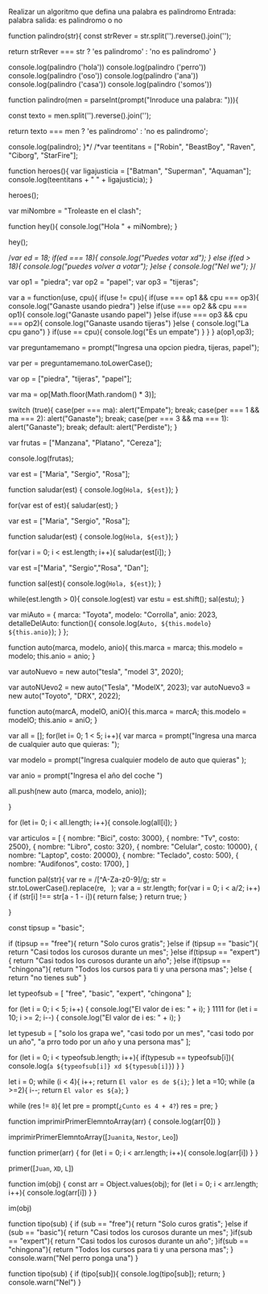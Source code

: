 Realizar un algoritmo que defina una palabra es palindromo
Entrada: palabra
salida: es palindromo o no

function palindro(str){
const strRever = str.split('').reverse().join('');

return strRever === str ? 'es palindromo' : 'no es palindromo'
}

console.log(palindro ('hola'))
console.log(palindro ('perro'))
console.log(palindro ('oso'))
console.log(palindro ('ana'))
console.log(palindro ('casa'))
console.log(palindro ('somos'))

function palindro(men = parseInt(prompt("Inroduce una palabra: "))){

const texto = men.split('').reverse().join('');

return texto === men ? 'es palindromo' : 'no es palindromo';

console.log(palindro);
}*/
/*var teentitans = ["Robin", "BeastBoy", "Raven", "Ciborg", "StarFire"];

function heroes(){
var ligajusticia = ["Batman", "Superman", "Aquaman"];
console.log(teentitans + " " + ligajusticia);
}

heroes();

 var miNombre = "Troleaste en el clash";

function hey(){
console.log("Hola " + miNombre);
}

hey();

/_var ed = 18;
if(ed === 18){
console.log("Puedes votar xd");
} else if(ed > 18){
console.log("puedes volver a votar");
}else {
console.log("Nel we");
}_/

 var op1 = "piedra";
var op2 = "papel";
var op3 = "tijeras";

var a = function(use, cpu){
if(use != cpu){
if(use === op1 && cpu === op3){
console.log("Ganaste usando piedra")
}else if(use === op2 && cpu === op1){
console.log("Ganaste usando papel")
}else if(use === op3 && cpu === op2){
console.log("Ganaste usando tijeras")
}else {
console.log("La cpu gano")
} if(use == cpu){
console.log("Es un empate")
}
}
}
a(op1,op3);

var preguntamemano = prompt("Ingresa una opcion piedra, tijeras, papel");

var per = preguntamemano.toLowerCase();

var op = ["piedra", "tijeras", "papel"];

var ma = op[Math.floor(Math.random() * 3)];

switch (true){
case(per === ma):
alert("Empate");
break;
case(per === 1 && ma === 2):
alert("Ganaste");
break;
case(per === 3 && ma === 1):
alert("Ganaste");
break;
default:
alert("Perdiste");
}

var frutas = ["Manzana", "Platano", "Cereza"];

console.log(frutas);

var est = ["Maria", "Sergio", "Rosa"];

function saludar(est) {
console.log(`Hola, ${est}`);
}

for(var est of est){
saludar(est);
}

var est = ["Maria", "Sergio", "Rosa"];

function saludar(est) {
console.log(`Hola, ${est}`);
}

for(var i = 0; i < est.length; i++){
saludar(est[i]);
}

var est =["Maria", "Sergio","Rosa", "Dan"];

function sal(est){
console.log(`Hola, ${est}`);
}

while(est.length > 0){
console.log(est)
var estu = est.shift();
sal(estu);
}

var miAuto = {
marca: "Toyota",
modelo: "Corrolla",
anio: 2023,
detalleDelAuto: function(){
console.log(`Auto, ${this.modelo} ${this.anio}`);
}
};

function auto(marca, modelo, anio){
this.marca = marca;
this.modelo = modelo;
this.anio = anio;
}

var autoNuevo = new auto("tesla", "model 3", 2020);

var autoNUevo2 = new auto("Tesla", "ModelX", 2023);
var autoNuevo3 = new auto("Toyoto", "DRX", 2022);

function auto(marcA, modelO, aniO){
this.marca = marcA;
this.modelo = modelO;
this.anio = aniO;
}

var all = [];
for(let i= 0; 1 < 5; i++){
var marca = prompt("Ingresa una marca de cualquier auto que quieras: ");

var modelo = prompt("Ingresa cualquier modelo de auto que quieras" );

var anio = prompt("Ingresa el año del coche ")

all.push(new auto (marca, modelo, anio));

}

for (let i= 0; i < all.length; i++){
console.log(all[i]);
}

var articulos = [
{ nombre: "Bici", costo: 3000},
{ nombre: "Tv", costo: 2500},
{ nombre: "Libro", costo: 320},
{ nombre: "Celular", costo: 10000},
{ nombre: "Laptop", costo: 20000},
{ nombre: "Teclado", costo: 500},
{ nombre: "Audifonos", costo: 1700},
]

function pal(str){
var re = /[^A-Za-z0-9]/g;
str = str.toLowerCase().replace(re, ` `);
var a = str.length;
for(var i = 0; i < a/2; i++){
if (str[i] !== str[a - 1 - i]){
return false;
}
return true;
}

}

const tipsup = "basic";

if (tipsup == "free"){
return "Solo curos gratis";
}else if (tipsup == "basic"){
return "Casi todos los curosos durante un mes";
}else if(tipsup == "expert"){
return "Casi todos los curosos durante un año";
}else if(tipsup == "chingona"){
return "Todos los cursos para ti y una persona mas";
}else {
return "no tienes sub"
}

let typeofsub = [
"free",
"basic",
"expert",
"chingona"
];

for (let i = 0; i < 5; i++) {
console.log("El valor de i es: " + i);
}
1111
for (let i = 10; i >= 2; i--) {
console.log("El valor de i es: " + i);
}

let typesub = [
"solo los grapa we",
"casi todo por un mes",
"casi todo por un año",
"a prro todo por un año y una persona mas"
];

for (let i = 0; i < typeofsub.length; i++){
if(typesub == typeofsub[i]){
console.log(`a ${typeofsub[i]} xd ${typesub[i]}`)
}
}

let i = 0;
while (i < 4){
i++;
return `El valor es de ${i}`;
}
let a =10;
while (a >=2){
i--;
return `El valor es ${a}`;
}

while (res != `8`){
let pre = prompt(`¿Cunto es 4 + 4?`)
res = pre;
}

function imprimirPrimerElemntoArray(arr) {
console.log(arr[0])
}

imprimirPrimerElemntoArray([`Juanita`, `Nestor`, `Leo`])

function primer(arr) {
for (let i = 0; i < arr.length; i++){
console.log(arr[i])
}
}

primer([`Juan`, `XD`, `L`])

function im(obj) {
const arr = Object.values(obj);
for (let i = 0; i < arr.length; i++){
console.log(arr[i])
}
}

im(obj)

function tipo(sub) {
if (sub == "free"){
return "Solo curos gratis";
}else if (sub == "basic"){
return "Casi todos los curosos durante un mes";
}if(sub == "expert"){
return "Casi todos los curosos durante un año";
}if(sub == "chingona"){
return "Todos los cursos para ti y una persona mas";
}
console.warn("Nel perro ponga una")
}


function tipo(sub) {
    if (tipo[sub]){
        console.log(tipo[sub]);
        return;
}
    console.warn("Nel")
}